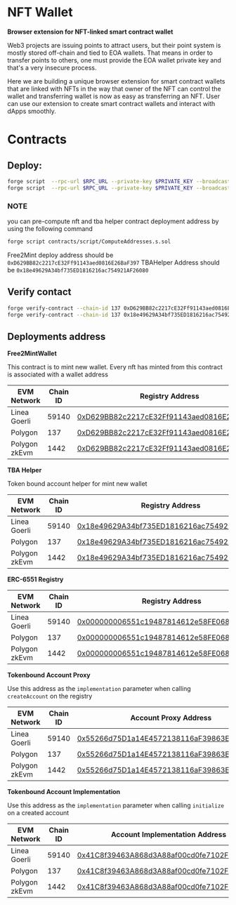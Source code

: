 # NFT Wallet

**Browser extension for NFT-linked smart contract wallet**

Web3 projects are issuing points to attract users, but their point system is mostly stored off-chain and tied to EOA wallets. That means in order to transfer points to others, one must provide the EOA wallet private key and that's a very insecure process.

Here we are building a unique browser extension for smart contract wallets that are linked with NFTs in the way that owner of the NFT can control the wallet and transferring wallet is now as easy as transferring an NFT. User can use our extension to create smart contract wallets and interact with dApps smoothly.

# Contracts

## Deploy:

```bash
forge script  --rpc-url $RPC_URL --private-key $PRIVATE_KEY --broadcast contracts/script/DeployTBAHelper.s.sol
forge script  --rpc-url $RPC_URL --private-key $PRIVATE_KEY --broadcast contracts/script/DeployFree2MintNFTWallet.s.sol
```

### NOTE

you can pre-compute nft and tba helper contract deployment address by using the following command

```bash
forge script contracts/script/ComputeAddresses.s.sol
```

Free2Mint deploy address should be `0xD629BB82c2217cE32Ff91143aed0816E26BaF397`
TBAHelper Address should be `0x18e49629A34bf735ED1816216ac754921AF26080`

## Verify contact

```bash
forge verify-contract --chain-id 137 0xD629BB82c2217cE32Ff91143aed0816E26BaF397 contracts/src/Free2MintNFTWallet.sol:Free2MintNFTWallet
forge verify-contract --chain-id 137 0x18e49629A34bf735ED1816216ac754921AF26080 contracts/src/TBAHelper.sol:TBAHelper
```

## Deployments address

**Free2MintWallet**

This contract is to mint new wallet. Every nft has minted from this contract is associated with a wallet address

| EVM Network   | Chain ID | Registry Address                                                                                                                      |
| ------------- | -------- | ------------------------------------------------------------------------------------------------------------------------------------- |
| Linea Goerli  | 59140    | [0xD629BB82c2217cE32Ff91143aed0816E26BaF397](https://goerli.lineascan.build/address/0xD629BB82c2217cE32Ff91143aed0816E26BaF397)       |
| Polygon       | 137      | [0xD629BB82c2217cE32Ff91143aed0816E26BaF397](https://polygonscan.com/address/0xD629BB82c2217cE32Ff91143aed0816E26BaF397)              |
| Polygon zkEvm | 1442     | [0xD629BB82c2217cE32Ff91143aed0816E26BaF397](https://testnet-zkevm.polygonscan.com/address/0xD629BB82c2217cE32Ff91143aed0816E26BaF397)              |

**TBA Helper**

Token bound account helper for mint new wallet

| EVM Network   | Chain ID | Registry Address                                                                                                                      |
| ------------- | -------- | ------------------------------------------------------------------------------------------------------------------------------------- |
| Linea Goerli  | 59140    | [0x18e49629A34bf735ED1816216ac754921AF26080](https://goerli.lineascan.build/address/0x18e49629A34bf735ED1816216ac754921AF26080)       |
| Polygon       | 137      | [0x18e49629A34bf735ED1816216ac754921AF26080](https://polygonscan.com/address/0x18e49629A34bf735ED1816216ac754921AF26080)              |
| Polygon zkEvm | 1442     | [0x18e49629A34bf735ED1816216ac754921AF26080](https://testnet-zkevm.polygonscan.com/address/0x18e49629A34bf735ED1816216ac754921AF26080)              |

**ERC-6551 Registry**

| EVM Network   | Chain ID | Registry Address                                                                                                                      |
| ------------- | -------- | ------------------------------------------------------------------------------------------------------------------------------------- |
| Linea Goerli  | 59140    | [0x000000006551c19487814612e58FE06813775758](https://goerli.lineascan.build/address/0x000000006551c19487814612e58FE06813775758)       |
| Polygon       | 137      | [0x000000006551c19487814612e58FE06813775758](https://polygonscan.com/address/0x000000006551c19487814612e58FE06813775758)              |
| Polygon zkEvm | 1442     | [0x000000006551c19487814612e58FE06813775758](https://testnet-zkevm.polygonscan.com/address/0x000000006551c19487814612e58FE06813775758)              |

**Tokenbound Account Proxy**

Use this address as the `implementation` parameter when calling `createAccount` on the registry

| EVM Network   | Chain ID | Account Proxy Address                                                                                                                      |
| ------------- | -------- | ------------------------------------------------------------------------------------------------------------------------------------- |
| Linea Goerli  | 59140    | [0x55266d75D1a14E4572138116aF39863Ed6596E7F](https://goerli.lineascan.build/address/0x55266d75D1a14E4572138116aF39863Ed6596E7F)       |
| Polygon       | 137      | [0x55266d75D1a14E4572138116aF39863Ed6596E7F](https://polygonscan.com/address/0x55266d75D1a14E4572138116aF39863Ed6596E7F)              |
| Polygon zkEvm | 1442     | [0x55266d75D1a14E4572138116aF39863Ed6596E7F](https://testnet-zkevm.polygonscan.com/address/0x55266d75D1a14E4572138116aF39863Ed6596E7F)              |

**Tokenbound Account Implementation**

Use this address as the `implementation` parameter when calling `initialize` on a created account

| EVM Network   | Chain ID | Account Implementation Address                                                                                                                      |
| ------------- | -------- | ------------------------------------------------------------------------------------------------------------------------------------- |
| Linea Goerli  | 59140    | [0x41C8f39463A868d3A88af00cd0fe7102F30E44eC](https://goerli.lineascan.build/address/0x41C8f39463A868d3A88af00cd0fe7102F30E44eC)       |
| Polygon       | 137      | [0x41C8f39463A868d3A88af00cd0fe7102F30E44eC](https://polygonscan.com/address/0x41C8f39463A868d3A88af00cd0fe7102F30E44eC)              |
| Polygon zkEvm | 1442     | [0x41C8f39463A868d3A88af00cd0fe7102F30E44eC](https://testnet-zkevm.polygonscan.com/address/0x41C8f39463A868d3A88af00cd0fe7102F30E44eC) |
